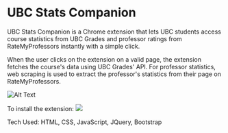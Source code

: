 # UBC Stats Companion

UBC Stats Companion is a Chrome extension that lets UBC students access course statistics from UBC Grades and professor ratings from RateMyProfessors instantly with a simple click.

When the user clicks on the extension on a valid page, the extension fetches the course's data using UBC Grades' API. For professor statistics, web scraping is used to extract the professor's statistics from their page on RateMyProfessors.

![Alt Text](https://media.giphy.com/media/v1.Y2lkPTc5MGI3NjExdW5jZmdvd2k1ZjNsZHA1djJuOXIxOGFhYjZqMTkxd3BoMm5ocnpnaSZlcD12MV9pbnRlcm5hbF9naWZfYnlfaWQmY3Q9Zw/LoXUulLh7bta62BW5q/giphy.gif)

To install the extension: ![](https://bit.ly/ubc-stats-companion)

Tech Used: HTML, CSS, JavaScript, JQuery, Bootstrap
